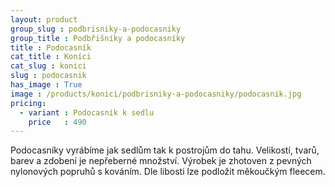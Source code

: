 ```yaml
---
layout: product
group_slug : podbrisniky-a-podocasniky
group_title : Podbřišníky a podocasníky
title : Podocasník
cat_title : Koníci
cat_slug : konici
slug : podocasnik
has_image : True
image : /products/konici/podbrisniky-a-podocasniky/podocasnik.jpg
pricing:
  - variant : Podocasník k sedlu
    price   : 490
---
```


Podocasníky vyrábíme jak sedlům tak k postrojům do tahu. Velikostí, tvarů, barev a zdobení je nepřeberné množství.
Výrobek je zhotoven z pevných nylonových popruhů s kováním. Dle libosti lze podložit měkoučkým fleecem.

